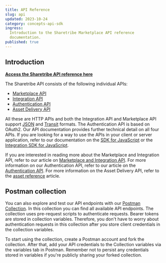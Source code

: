 ```yaml
---
title: API Reference
slug: api
updated: 2023-10-24
category: concepts-api-sdk
ingress:
  Introduction to the Sharetribe Marketplace API reference
  documentation.
published: true
---
```


## Introduction

**[Access the Sharetribe API reference here](https://www.sharetribe.com/api-reference/)**

The Sharetribe API consists of the following individual APIs:

- [Marketplace API](https://www.sharetribe.com/api-reference/marketplace.html)
- [Integration API](https://www.sharetribe.com/api-reference/integration.html)
- [Authentication API](https://www.sharetribe.com/api-reference/authentication.html)
- [Asset Delivery API](https://www.sharetribe.com/api-reference/asset-delivery-api.html)

All these are HTTP APIs and both the Integration API and Marketplace API
support [JSON](https://www.ietf.org/rfc/rfc7159.txt) and
[Transit](https://github.com/cognitect/transit-format) formats. The
Authentication API is based on OAuth2. Our API documentation provides
further technical detail on all four APIs. If you are looking for a way
to use the APIs in your client or server application, refer to our
documentation on the
[SDK for JavaScript](https://sharetribe.github.io/flex-sdk-js/) or the
[Integration SDK for JavaScript](https://sharetribe.github.io/flex-integration-sdk-js/).

If you are interested in reading more about the Marketplace and
Integration API, refer to our article on
[Marketplace and Integration API](/concepts/marketplace-api-integration-api/).
For more information on our Authentication API, refer to our article on
the [Authentication API](/concepts/authentication-api/). For more
information on the Asset Delivery API, refer to the
[asset reference](/references/assets/) article.

## Postman collection

You can also explore and test our API endpoints with our
[Postman Collection](https://www.postman.com/sharetribe-api/workspace/sharetribe-public-workspace/collection/19129702-bd56ce4d-6877-4664-87a0-2cfdeed9db4d).
In this collection you can find all available API endpoints. The
collection uses pre-request scripts to authenticate requests. Bearer
tokens are stored in collection variables. Therefore, you don't have to
worry about authentication requests in this collection after you store
client credentials in the collection variables.

To start using the collection, create a Postman account and fork the
collection. After that, add your API credentials to the Collection
variables via the variables tab in Postman. Remember not to persist any
credentials stored in variables if you're publicly sharing your forked
collection.
